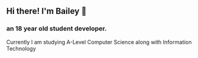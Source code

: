 ## Hi there! I'm Bailey 👋
### an 18 year old student developer.
Currently I am studying A-Level Computer Science along with Information Technology

